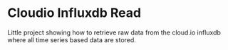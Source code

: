 # Cloudio Influxdb Read
Little project showing how to retrieve raw data from the cloud.io influxdb where all time series based data are stored.
